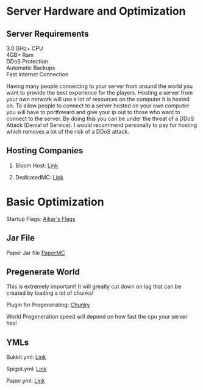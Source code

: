 # Server Hardware and Optimization

## Server Requirements
3.0 GHz+ CPU  
4GB+ Ram  
DDoS Protection  
Automatic Backups  
Fast Internet Connection  

Having many people connecting to your server from around the world
you want to provide the best experience for the players. Hosting a
server from your own network will use a lot of resources on the computer
it is hosted on. To allow people to connect to a server hosted on your
own computer you will have to portfoward and give your ip out to those
who want to connect to the server. By doing this you can be under the 
threat of a DDoS Attack (Denial of Service). I would recommend personally to
pay for hosting which removes a lot of the risk of a DDoS attack.

## Hosting Companies
1. Bloom Host: [Link](https://bloom.host/)

2. DedicatedMC: [Link](https://dedicatedmc.io/minecraft)

# Basic Optimization

Startup Flags: [Aikar's Flags](https://aikar.co/2018/07/02/tuning-the-jvm-g1gc-garbage-collector-flags-for-minecraft/)

## Jar File
Paper Jar file [PaperMC](https://papermc.io/downloads)

## Pregenerate World
This is extremely important! It will greatly cut down on lag that can be
created by loading a lot of chunks!

Plugin for Pregenerating: [Chunky](https://www.spigotmc.org/resources/chunky.81534/)

World Pregeneration speed will depend on how fast the cpu your server has!

## YMLs
Bukkit.yml: [Link](https://github.com/RebelMythik/Server-Administration/blob/main/Bukkit)

Spigot.yml: [Link](https://github.com/RebelMythik/Server-Administration/blob/main/Spigot) 

Paper.yml: [Link](https://github.com/RebelMythik/Server-Administration/blob/main/Paper)

